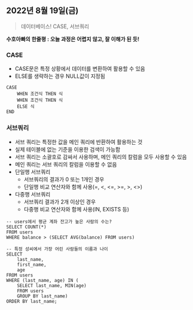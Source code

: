 ## 2022년 8월 19일(금)

> 데이터베이스! CASE, 서브쿼리



**수호아빠의 한줄평 : 오늘 과정은 어렵지 않고, 잘 이해가 된 듯!**



### CASE

- CASE문은 특정 상황에서 데이터를 변환하여 활용할 수 있음
- ELSE를 생략하는 경우 NULL값이 지정됨

```sqlite
CASE
	WHEN 조건식 THEN 식
	WHEN 조건식 THEN 식
	ELSE 식
END
```



### 서브쿼리

- 서브 쿼리는 특정한 값을 메인 쿼리에 반환하여 활용하는 것
- 실제 테이블에 없는 기준을 이용한 검색이 가능함
- 서브 쿼리는 소괄호로 감싸서 사용하며, 메인 쿼리의 칼럼을 모두 사용할 수 있음
- 메인 쿼리는 서브 쿼리의 칼럼을 이용할 수 없음
- 단일행 서브쿼리
  - 서브쿼리의 결과가 0 또는 1개인 경우
  - 단일행 비교 연산자와 함께 사용(=, <, <=, >=, >, <>)
- 다중행 서브쿼리
  - 서브쿼리 결과가 2개 이상인 경우
  - 다중행 비교 연산자와 함께 사용(IN, EXISTS 등)

```sqlite
-- users에서 평균 계좌 잔고가 높은 사람의 수는?
SELECT COUNT(*) 
FROM users
WHERE balance > (SELECT AVG(balance) FROM users)

-- 특정 성씨에서 가장 어린 사람들의 이름과 나이
SELECT
	last_name, 
	first_name,
	age
FROM users
WHERE (last_name, age) IN (
	SELECT last_name, MIN(age)
	FROM users
	GROUP BY last_name)
ORDER BY last_name;
```





